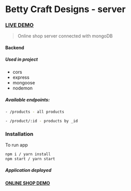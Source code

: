 # Betty Craft Designs - server

### [LIVE DEMO](https://craftshopdb-server.onrender.com/)

> Online shop server connected with mongoDB

#### Backend

##### Used in project

- cors
- express
- mongoose
- nodemon

##### Available endpoints:

```sh
- /products - all products
```

```sh
- /product/:id - products by _id
```

### Installation

To run app

```sh
npm i / yarn install
npm start / yarn start
```

##### Application deployed

#### [ONLINE SHOP DEMO](https://bettycraftdesigns.netlify.app/)
